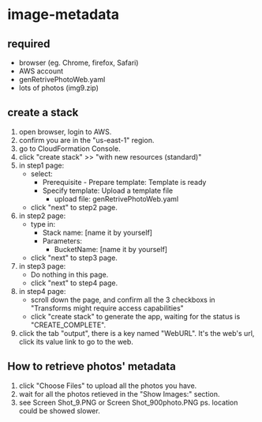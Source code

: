 # image-metadata

## required
* browser (eg. Chrome, firefox, Safari)
* AWS account
* genRetrivePhotoWeb.yaml
* lots of photos (img9.zip)

## create a stack
1. open browser, login to AWS.
2. confirm you are in the "us-east-1" region.
3. go to CloudFormation Console.
4. click "create stack" >> "with new resources (standard)"
5. in step1 page: 
    * select:
        * Prerequisite - Prepare template: Template is ready
        * Specify template: Upload a template file
            * upload file: genRetrivePhotoWeb.yaml
    * click "next" to step2 page.
6. in step2 page: 
    * type in:
        * Stack name: [name it by yourself]
        * Parameters: 
            * BucketName: [name it by yourself]
    * click "next" to step3 page.
7. in step3 page: 
    * Do nothing in this page.
    * click "next" to step4 page.
8. in step4 page: 
    * scroll down the page, and confirm all the 3 checkboxs in "Transforms might require access capabilities"
    * click "create stack" to generate the app, waiting for the status is "CREATE_COMPLETE".
9. click the tab "output", there is a key named "WebURL". It's the web's url, click its value link to go to the web.

## How to retrieve photos' metadata
1. click "Choose Files" to upload all the photos you have.
2. wait for all the photos retieved in the "Show Images:" section.
3. see Screen Shot_9.PNG or Screen Shot_900photo.PNG
ps. location could be showed slower.
